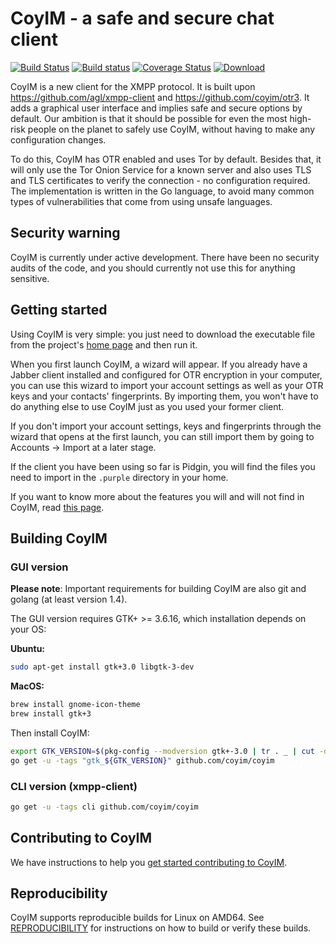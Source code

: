 # CoyIM - a safe and secure chat client

[![Build Status](https://travis-ci.org/coyim/coyim.svg?branch=master)](https://travis-ci.org/coyim/coyim)
[![Build status](https://ci.appveyor.com/api/projects/status/hcmdu0qtlcljq19v?svg=true)](https://ci.appveyor.com/project/tcz001/coyim)
[![Coverage Status](https://coveralls.io/repos/coyim/coyim/badge.svg?branch=master&service=github)](https://coveralls.io/github/coyim/coyim?branch=master)
[![Download](https://api.bintray.com/packages/coyim/coyim-bin/coyim-bin/images/download.svg)](https://bintray.com/coyim/coyim-bin/coyim-bin/_latestVersion#files)

CoyIM is a new client for the XMPP protocol. It is built upon https://github.com/agl/xmpp-client and https://github.com/coyim/otr3. It adds a graphical user interface and implies safe and secure options by default. Our ambition is that it should be possible for even the most high-risk people on the planet to safely use CoyIM, without having to make any configuration changes.

To do this, CoyIM has OTR enabled and uses Tor by default. Besides that, it will only use the Tor Onion Service for a known server and also uses TLS and TLS certificates to verify the connection - no configuration required. The implementation is written in the Go language, to avoid many common types of vulnerabilities that come from using unsafe languages.

## Security warning

CoyIM is currently under active development. There have been no security audits of the code, and you should currently not use this for anything sensitive.

## Getting started

Using CoyIM is very simple: you just need to download the executable file from the project's [home page](https://coy.im/) and then run it.

When you first launch CoyIM, a wizard will appear. If you already have a Jabber client installed and configured for OTR encryption in your computer, you can use this wizard to import your account settings as well as your OTR keys and your contacts' fingerprints. By importing them, you won't have to do anything else to use CoyIM just as you used your former client.

If you don't import your account settings, keys and fingerprints through the wizard that opens at the first launch, you can still import them by going to Accounts -> Import at a later stage.

If the client you have been using so far is Pidgin, you will find the files you need to import in the `.purple` directory in your home.

If you want to know more about the features you will and will not find in CoyIM, read [this page](https://coy.im/what-is-coyim/).

## Building CoyIM

### GUI version

**Please note**: Important requirements for building CoyIM are also git and golang (at least version 1.4).

The GUI version requires GTK+ >= 3.6.16, which installation depends on your OS:

**Ubuntu:**

```sh
sudo apt-get install gtk+3.0 libgtk-3-dev
```

**MacOS:**

```sh
brew install gnome-icon-theme
brew install gtk+3
```

Then install CoyIM:

```sh
export GTK_VERSION=$(pkg-config --modversion gtk+-3.0 | tr . _ | cut -d '_' -f 1-2)
go get -u -tags "gtk_${GTK_VERSION}" github.com/coyim/coyim
```

### CLI version (xmpp-client)

```sh
go get -u -tags cli github.com/coyim/coyim
```

## Contributing to CoyIM

We have instructions to help you [get started contributing to CoyIM](CONTRIBUTING.md).

## Reproducibility

CoyIM supports reproducible builds for Linux on AMD64. See [REPRODUCIBILITY](REPRODUCIBILITY.md) for instructions on how to build or verify these builds.
